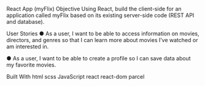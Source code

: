 React App (myFlix)
Objective
Using React, build the client-side for an application called myFlix based on its existing server-side code (REST API and database).

User Stories
● As a user, I want to be able to access information on movies, directors, and genres so that I can learn more about movies I’ve watched or am interested in.

● As a user, I want to be able to create a profile so I can save data about my favorite movies.

Built With
html
scss
JavaScript
react
react-dom
parcel
